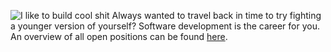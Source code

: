 ![I like to build cool shit](https://www.haarstudio-honicker.de/wp-content/uploads/2013/11/we-want-you-stellenanzeige.jpg)
Always wanted to travel back in time to try fighting a younger version of yourself? Software development is the career for you.
An overview of all open positions can be found [here](https://logmein.wd5.myworkdayjobs.com/LogMeInCareers).

<!--
**cschroeter/cschroeter** is a ✨ _special_ ✨ repository because its `README.md` (this file) appears on your GitHub profile.

Here are some ideas to get you started:

- 🔭 I’m currently working on ...
- 🌱 I’m currently learning ...
- 👯 I’m looking to collaborate on ...
- 🤔 I’m looking for help with ...
- 💬 Ask me about ...
- 📫 How to reach me: ...
- 😄 Pronouns: ...
- ⚡ Fun fact: ...
-->
